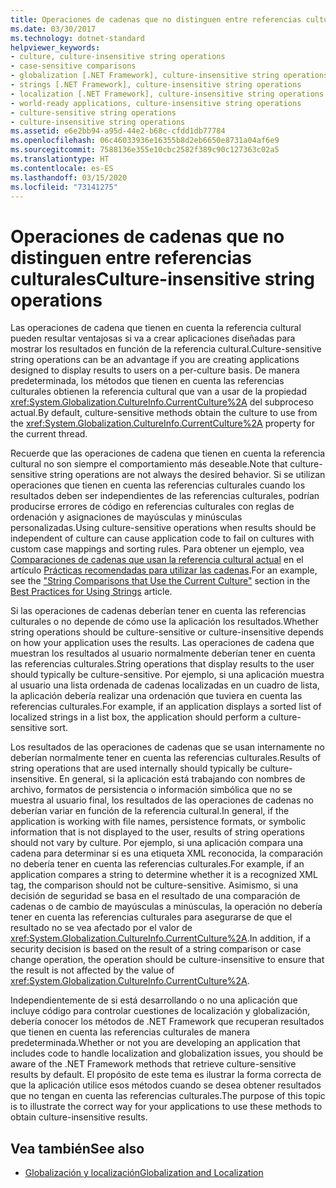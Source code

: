 ```yaml
---
title: Operaciones de cadenas que no distinguen entre referencias culturales
ms.date: 03/30/2017
ms.technology: dotnet-standard
helpviewer_keywords:
- culture, culture-insensitive string operations
- case-sensitive comparisons
- globalization [.NET Framework], culture-insensitive string operations
- strings [.NET Framework], culture-insensitive string operations
- localization [.NET Framework], culture-insensitive string operations
- world-ready applications, culture-insensitive string operations
- culture-sensitive string operations
- culture-insensitive string operations
ms.assetid: e6e2bb94-a95d-44e2-b68c-cfdd1db77784
ms.openlocfilehash: 06c46033936e16355b8d2eb6650e8731a04af6e9
ms.sourcegitcommit: 7588136e355e10cbc2582f389c90c127363c02a5
ms.translationtype: HT
ms.contentlocale: es-ES
ms.lasthandoff: 03/15/2020
ms.locfileid: "73141275"
---
```

# <a name="culture-insensitive-string-operations"></a><span data-ttu-id="cb4a0-102">Operaciones de cadenas que no distinguen entre referencias culturales</span><span class="sxs-lookup"><span data-stu-id="cb4a0-102">Culture-insensitive string operations</span></span>

<span data-ttu-id="cb4a0-103">Las operaciones de cadena que tienen en cuenta la referencia cultural pueden resultar ventajosas si va a crear aplicaciones diseñadas para mostrar los resultados en función de la referencia cultural.</span><span class="sxs-lookup"><span data-stu-id="cb4a0-103">Culture-sensitive string operations can be an advantage if you are creating applications designed to display results to users on a per-culture basis.</span></span> <span data-ttu-id="cb4a0-104">De manera predeterminada, los métodos que tienen en cuenta las referencias culturales obtienen la referencia cultural que van a usar de la propiedad <xref:System.Globalization.CultureInfo.CurrentCulture%2A> del subproceso actual.</span><span class="sxs-lookup"><span data-stu-id="cb4a0-104">By default, culture-sensitive methods obtain the culture to use from the <xref:System.Globalization.CultureInfo.CurrentCulture%2A> property for the current thread.</span></span>

<span data-ttu-id="cb4a0-105">Recuerde que las operaciones de cadena que tienen en cuenta la referencia cultural no son siempre el comportamiento más deseable.</span><span class="sxs-lookup"><span data-stu-id="cb4a0-105">Note that culture-sensitive string operations are not always the desired behavior.</span></span> <span data-ttu-id="cb4a0-106">Si se utilizan operaciones que tienen en cuenta las referencias culturales cuando los resultados deben ser independientes de las referencias culturales, podrían producirse errores de código en referencias culturales con reglas de ordenación y asignaciones de mayúsculas y minúsculas personalizadas.</span><span class="sxs-lookup"><span data-stu-id="cb4a0-106">Using culture-sensitive operations when results should be independent of culture can cause application code to fail on cultures with custom case mappings and sorting rules.</span></span> <span data-ttu-id="cb4a0-107">Para obtener un ejemplo, vea [Comparaciones de cadenas que usan la referencia cultural actual](../../../docs/standard/base-types/best-practices-strings.md#string-comparisons-that-use-the-current-culture) en el artículo [Prácticas recomendadas para utilizar las cadenas](../../../docs/standard/base-types/best-practices-strings.md).</span><span class="sxs-lookup"><span data-stu-id="cb4a0-107">For an example, see the ["String Comparisons that Use the Current Culture"](../../../docs/standard/base-types/best-practices-strings.md#string-comparisons-that-use-the-current-culture) section in the [Best Practices for Using Strings](../../../docs/standard/base-types/best-practices-strings.md) article.</span></span>

<span data-ttu-id="cb4a0-108">Si las operaciones de cadenas deberían tener en cuenta las referencias culturales o no depende de cómo use la aplicación los resultados.</span><span class="sxs-lookup"><span data-stu-id="cb4a0-108">Whether string operations should be culture-sensitive or culture-insensitive depends on how your application uses the results.</span></span> <span data-ttu-id="cb4a0-109">Las operaciones de cadena que muestran los resultados al usuario normalmente deberían tener en cuenta las referencias culturales.</span><span class="sxs-lookup"><span data-stu-id="cb4a0-109">String operations that display results to the user should typically be culture-sensitive.</span></span> <span data-ttu-id="cb4a0-110">Por ejemplo, si una aplicación muestra al usuario una lista ordenada de cadenas localizadas en un cuadro de lista, la aplicación debería realizar una ordenación que tuviera en cuenta las referencias culturales.</span><span class="sxs-lookup"><span data-stu-id="cb4a0-110">For example, if an application displays a sorted list of localized strings in a list box, the application should perform a culture-sensitive sort.</span></span>

<span data-ttu-id="cb4a0-111">Los resultados de las operaciones de cadenas que se usan internamente no deberían normalmente tener en cuenta las referencias culturales.</span><span class="sxs-lookup"><span data-stu-id="cb4a0-111">Results of string operations that are used internally should typically be culture-insensitive.</span></span> <span data-ttu-id="cb4a0-112">En general, si la aplicación está trabajando con nombres de archivo, formatos de persistencia o información simbólica que no se muestra al usuario final, los resultados de las operaciones de cadenas no deberían variar en función de la referencia cultural.</span><span class="sxs-lookup"><span data-stu-id="cb4a0-112">In general, if the application is working with file names, persistence formats, or symbolic information that is not displayed to the user, results of string operations should not vary by culture.</span></span> <span data-ttu-id="cb4a0-113">Por ejemplo, si una aplicación compara una cadena para determinar si es una etiqueta XML reconocida, la comparación no debería tener en cuenta las referencias culturales.</span><span class="sxs-lookup"><span data-stu-id="cb4a0-113">For example, if an application compares a string to determine whether it is a recognized XML tag, the comparison should not be culture-sensitive.</span></span> <span data-ttu-id="cb4a0-114">Asimismo, si una decisión de seguridad se basa en el resultado de una comparación de cadenas o de cambio de mayúsculas a minúsculas, la operación no debería tener en cuenta las referencias culturales para asegurarse de que el resultado no se vea afectado por el valor de <xref:System.Globalization.CultureInfo.CurrentCulture%2A>.</span><span class="sxs-lookup"><span data-stu-id="cb4a0-114">In addition, if a security decision is based on the result of a string comparison or case change operation, the operation should be culture-insensitive to ensure that the result is not affected by the value of <xref:System.Globalization.CultureInfo.CurrentCulture%2A>.</span></span>

<span data-ttu-id="cb4a0-115">Independientemente de si está desarrollando o no una aplicación que incluye código para controlar cuestiones de localización y globalización, debería conocer los métodos de .NET Framework que recuperan resultados que tienen en cuenta las referencias culturales de manera predeterminada.</span><span class="sxs-lookup"><span data-stu-id="cb4a0-115">Whether or not you are developing an application that includes code to handle localization and globalization issues, you should be aware of the .NET Framework methods that retrieve culture-sensitive results by default.</span></span> <span data-ttu-id="cb4a0-116">El propósito de este tema es ilustrar la forma correcta de que la aplicación utilice esos métodos cuando se desea obtener resultados que no tengan en cuenta las referencias culturales.</span><span class="sxs-lookup"><span data-stu-id="cb4a0-116">The purpose of this topic is to illustrate the correct way for your applications to use these methods to obtain culture-insensitive results.</span></span>

## <a name="see-also"></a><span data-ttu-id="cb4a0-117">Vea también</span><span class="sxs-lookup"><span data-stu-id="cb4a0-117">See also</span></span>

- [<span data-ttu-id="cb4a0-118">Globalización y localización</span><span class="sxs-lookup"><span data-stu-id="cb4a0-118">Globalization and Localization</span></span>](../../../docs/standard/globalization-localization/index.md)
